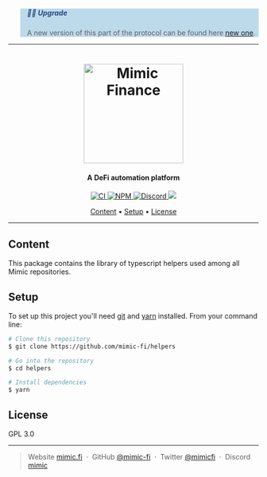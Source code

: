 <blockquote style="background: rgba(66,151,197,0.34); border: #ffffff6b; text: #f5fffa">
  <h5 style="color: rgba(4,37,108,0.82)">☝🏼️ Upgrade</h5>
  <p>A new version of this part of the protocol can be found here <a href="https://github.com/mimic-fi/v2-core/tree/master/packages/helpers">new one</a>.</p>
</blockquote>

---

<h1 align="center">
  <a href="https://mimic.fi"><img src="https://www.mimic.fi/logo.png" alt="Mimic Finance" width="200"></a> 
</h1>

<h4 align="center">A DeFi automation platform</h4>

<p align="center">
  <a href="https://github.com/mimic-fi/helpers/actions/workflows/ci.yml">
    <img src="https://github.com/mimic-fi/helpers/actions/workflows/ci.yml/badge.svg" alt="CI">
  </a>
  <a href="https://badge.fury.io/js/@mimic-fi%2Fv1-helpers">
    <img src="https://badge.fury.io/js/@mimic-fi%2Fv1-helpers.svg" alt="NPM">
  </a>
  <a href="https://discord.mimic.fi">
    <img src="https://img.shields.io/discourse/status?server=https%3A%2F%2Fmeta.discourse.org" alt="Discord">
  </a>
  <a href="./LICENSE">
    <img src="https://img.shields.io/badge/license-GLP_3.0-green">
  </a>
</p>

<p align="center">
  <a href="#content">Content</a> •
  <a href="#setup">Setup</a> •
  <a href="#license">License</a>
</p>

---

## Content

This package contains the library of typescript helpers used among all Mimic repositories.

## Setup

To set up this project you'll need [git](https://git-scm.com) and [yarn](https://classic.yarnpkg.com) installed.
From your command line:

```bash
# Clone this repository
$ git clone https://github.com/mimic-fi/helpers

# Go into the repository
$ cd helpers

# Install dependencies
$ yarn
```

## License

GPL 3.0

---

> Website [mimic.fi](https://mimic.fi) &nbsp;&middot;&nbsp;
> GitHub [@mimic-fi](https://github.com/mimic-fi) &nbsp;&middot;&nbsp;
> Twitter [@mimicfi](https://twitter.com/mimicfi) &nbsp;&middot;&nbsp;
> Discord [mimic](https://discord.mimic.fi)
